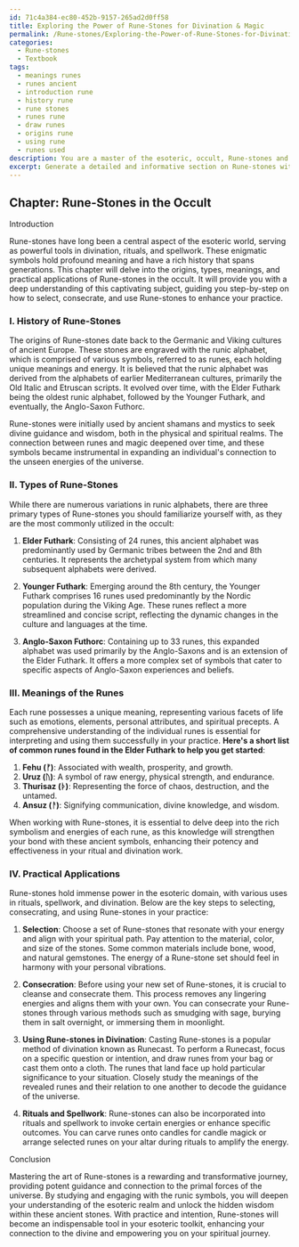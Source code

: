 ```yaml
---
id: 71c4a384-ec80-452b-9157-265ad2d0ff58
title: Exploring the Power of Rune-Stones for Divination & Magic
permalink: /Rune-stones/Exploring-the-Power-of-Rune-Stones-for-Divination-Magic/
categories:
  - Rune-stones
  - Textbook
tags:
  - meanings runes
  - runes ancient
  - introduction rune
  - history rune
  - rune stones
  - runes rune
  - draw runes
  - origins rune
  - using rune
  - runes used
description: You are a master of the esoteric, occult, Rune-stones and education, you have written many textbooks on the subject in ways that provide students with rich and deep understanding of the subject. You are being asked to write textbook-like sections on a topic and you do it with full context, explainability, and reliability in accuracy to the true facts of the topic at hand, in a textbook style that a student would easily be able to learn from, in a rich, engaging, and contextual way. Always include relevant context (such as formulas and history), related concepts, and in a way that someone can gain deep insights from.
excerpt: Generate a detailed and informative section on Rune-stones within a grimoire, specifically focusing on their history, types, meanings, and practical applications in the occult for students seeking a thorough understanding of this esoteric topic. Include instructions on how to select, consecrate, and use Rune-stones in divination, rituals, and spellwork.
---
```

## Chapter: Rune-Stones in the Occult

Introduction

Rune-stones have long been a central aspect of the esoteric world, serving as powerful tools in divination, rituals, and spellwork. These enigmatic symbols hold profound meaning and have a rich history that spans generations. This chapter will delve into the origins, types, meanings, and practical applications of Rune-stones in the occult. It will provide you with a deep understanding of this captivating subject, guiding you step-by-step on how to select, consecrate, and use Rune-stones to enhance your practice.

### I. History of Rune-Stones

The origins of Rune-stones date back to the Germanic and Viking cultures of ancient Europe. These stones are engraved with the runic alphabet, which is comprised of various symbols, referred to as runes, each holding unique meanings and energy. It is believed that the runic alphabet was derived from the alphabets of earlier Mediterranean cultures, primarily the Old Italic and Etruscan scripts. It evolved over time, with the Elder Futhark being the oldest runic alphabet, followed by the Younger Futhark, and eventually, the Anglo-Saxon Futhorc.

Rune-stones were initially used by ancient shamans and mystics to seek divine guidance and wisdom, both in the physical and spiritual realms. The connection between runes and magic deepened over time, and these symbols became instrumental in expanding an individual's connection to the unseen energies of the universe.

### II. Types of Rune-Stones

While there are numerous variations in runic alphabets, there are three primary types of Rune-stones you should familiarize yourself with, as they are the most commonly utilized in the occult:

1. **Elder Futhark**: Consisting of 24 runes, this ancient alphabet was predominantly used by Germanic tribes between the 2nd and 8th centuries. It represents the archetypal system from which many subsequent alphabets were derived.

2. **Younger Futhark**: Emerging around the 8th century, the Younger Futhark comprises 16 runes used predominantly by the Nordic population during the Viking Age. These runes reflect a more streamlined and concise script, reflecting the dynamic changes in the culture and languages at the time.

3. **Anglo-Saxon Futhorc**: Containing up to 33 runes, this expanded alphabet was used primarily by the Anglo-Saxons and is an extension of the Elder Futhark. It offers a more complex set of symbols that cater to specific aspects of Anglo-Saxon experiences and beliefs.

### III. Meanings of the Runes

Each rune possesses a unique meaning, representing various facets of life such as emotions, elements, personal attributes, and spiritual precepts. A comprehensive understanding of the individual runes is essential for interpreting and using them successfully in your practice. **Here's a short list of common runes found in the Elder Futhark to help you get started**:

1. **Fehu (ᚠ)**: Associated with wealth, prosperity, and growth.
2. **Uruz (ᚢ)**: A symbol of raw energy, physical strength, and endurance.
3. **Thurisaz (ᚦ)**: Representing the force of chaos, destruction, and the untamed.
4. **Ansuz (ᚨ)**: Signifying communication, divine knowledge, and wisdom.

When working with Rune-stones, it is essential to delve deep into the rich symbolism and energies of each rune, as this knowledge will strengthen your bond with these ancient symbols, enhancing their potency and effectiveness in your ritual and divination work.

### IV. Practical Applications

Rune-stones hold immense power in the esoteric domain, with various uses in rituals, spellwork, and divination. Below are the key steps to selecting, consecrating, and using Rune-stones in your practice:

1. **Selection**: Choose a set of Rune-stones that resonate with your energy and align with your spiritual path. Pay attention to the material, color, and size of the stones. Some common materials include bone, wood, and natural gemstones. The energy of a Rune-stone set should feel in harmony with your personal vibrations.

2. **Consecration**: Before using your new set of Rune-stones, it is crucial to cleanse and consecrate them. This process removes any lingering energies and aligns them with your own. You can consecrate your Rune-stones through various methods such as smudging with sage, burying them in salt overnight, or immersing them in moonlight.

3. **Using Rune-stones in Divination**: Casting Rune-stones is a popular method of divination known as Runecast. To perform a Runecast, focus on a specific question or intention, and draw runes from your bag or cast them onto a cloth. The runes that land face up hold particular significance to your situation. Closely study the meanings of the revealed runes and their relation to one another to decode the guidance of the universe.

4. **Rituals and Spellwork**: Rune-stones can also be incorporated into rituals and spellwork to invoke certain energies or enhance specific outcomes. You can carve runes onto candles for candle magick or arrange selected runes on your altar during rituals to amplify the energy.

Conclusion

Mastering the art of Rune-stones is a rewarding and transformative journey, providing potent guidance and connection to the primal forces of the universe. By studying and engaging with the runic symbols, you will deepen your understanding of the esoteric realm and unlock the hidden wisdom within these ancient stones. With practice and intention, Rune-stones will become an indispensable tool in your esoteric toolkit, enhancing your connection to the divine and empowering you on your spiritual journey.
